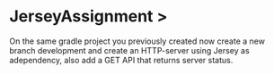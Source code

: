 # JerseyAssignment >
On the same gradle project you previously created now create a new branch development and 
create an HTTP-server using Jersey as adependency, also add a GET API that returns server status.

